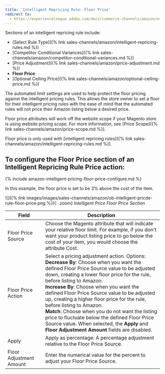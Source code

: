 ```yaml
---
title: 'Intelligent Repricing Rule: Floor Price'
redirect to:
  - https://experienceleague.adobe.com/docs/commerce-channels/amazon/overview.html
---
```



Sections of an intelligent repricing rule include:

- [Select Rule Type]({% link sales-channels/amazon/intelligent-repricing-rules.md %})
- [Competitor Conditional Variances]({% link sales-channels/amazon/competitor-conditional-variances.md %})
- [Price Adjustment]({% link sales-channels/amazon/price-adjustment.md %})
- **Floor Price**
- [Optional Ceiling Price]({% link sales-channels/amazon/optional-ceiling-price.md %})

The automated limit settings are used to help protect the floor pricing against the intelligent pricing rules. This allows the store owner to set a floor for their intelligent pricing rules with the ease of mind that the automated rules will not price their Amazon listing below a desired price.

Floor price attributes will work off the website scope if your Magento store is using website pricing scope. For more information, see [Price Scope]({% link sales-channels/amazon/price-scope.md %}).

Floor price is only used with [intelligent repricing rules]({% link sales-channels/amazon/intelligent-repricing-rules.md %}).

## To configure the Floor Price section of an Intelligent Repricing Rule Price action:

{% include amazon-intelligent-pricing-floor-price-configure.md %}

In this example, the floor price is set to be 3% above the cost of the item.

![]({% link images/images/sales-channels/amazon/ob-intelligent-pricde-rule-floor-price.png %}){: .zoom}
 _Intelligent Price Floor Price Section_

|Field|Description|
|--- |--- |
|Floor Price Source|Choose the Magento attribute that will indicate your relative floor limit. For example, if you don't want your product listing price to go below the cost of your item, you would choose the attribute Cost. |
|Floor Price Action|Select a pricing adjustment action. Options:<br/>**Decrease By**: Choose when you want the defined Floor Price Source value to be adjusted down, creating a lower floor price for the rule, before listing to Amazon.<br/>**Increase By**: Choose when you want the defined Floor Price Source value to be adjusted up, creating a higher floor price for the rule, before listing to Amazon.<br/>**Match**: Choose when you do not want the listing price to fluctuate below the defined Floor Price Source value. When selected, the **Apply** and **Floor Adjustment Amount** fields are disabled. |
|Apply|Apply as percentage: A percentage adjustment relative to the Floor Price Source. |
|Floor Adjustment Amount |Enter the numerical value for the percent to adjust your Floor Price Source. |
